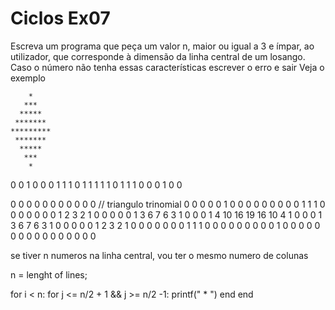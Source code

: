 # Ciclos Ex07
Escreva um programa que peça um valor n, maior ou igual a 3 e ímpar, ao utilizador, que corresponde à dimensão da linha central de um losango. Caso o número não tenha essas características escrever o erro e sair
Veja o exemplo

```shell
    *
   *** 
  *****
 *******
********* 
 *******
  *****
   ***
    * 

```

0 0 1 0 0
0 1 1 1 0
1 1 1 1 1
0 1 1 1 0
0 0 1 0 0

0  0  0  0  0  0  0  0  0  0  0  // triangulo trinomial
0  0  0  0  0  1  0  0  0  0  0
0  0  0  0  1  1  1  0  0  0  0
0  0  0  1  2  3  2  1  0  0  0
0  0  1  3  6  7  6  3  1  0  0
0  1  4  10 16 19 16 10 4  1  0
0  0  1  3  6  7  6  3  1  0  0
0  0  0  1  2  3  2  1  0  0  0
0  0  0  0  1  1  1  0  0  0  0
0  0  0  0  0  1  0  0  0  0  0
0  0  0  0  0  0  0  0  0  0  0

se tiver n numeros na linha central,
vou ter o mesmo numero de colunas

n = lenght of lines;

for i < n:
    for j <= n/2 + 1 && j >= n/2 -1:
        printf(" * ")
    end
end

